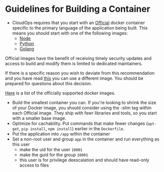 # Guidelines for Building a Container
* CloudOps requires that you start with an [Official](https://docs.docker.com/docker-hub/official_repos/) docker container specific to the primary language of the application being built. This means you should start with one of the following images:
  * [Node](https://hub.docker.com/_/node/)
  * [Python](https://hub.docker.com/_/python/)
  * [Golang](https://hub.docker.com/_/golang/)

 Official images have the benefit of receiving timely security updates and access to build and modify them is limited to dedicated maintainers.

 If there is a specific reason you wish to deviate from this recommendation and you have read [this](https://docs.docker.com/docker-hub/official_repos/) you can use a different image. You should be prepared for questions about this decision.

 [Here](https://hub.docker.com/explore/) is a list of the officially supported docker images.

* Build the smallest container you can. If you're looking to shrink the size of your Docker image, you should consider using the -slim tag within each Official image. They ship with fewr libraries and tools, so you start with a smaller base image.
* Optimize for cachability. Put commands that make fewer changes (`apt-get`, `pip install`, `npm install`) earlier in the `Dockerfile`.
* Put the application into `/app` within the container
* Set a non-root user and group `app` in the container and run everything as this user
  * make the uid for the user `10001`
  * make the guid for the group `10001`
  * this user is for privilege deescalation and should have read-only access to files
